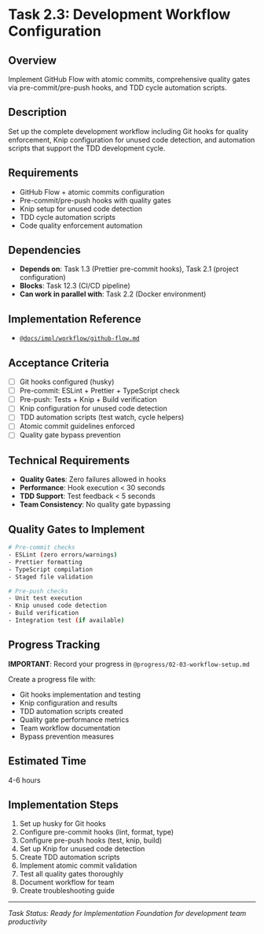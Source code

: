# Task 2.3: Development Workflow Configuration

## Overview

Implement GitHub Flow with atomic commits, comprehensive quality gates via pre-commit/pre-push hooks, and TDD cycle automation scripts.

## Description

Set up the complete development workflow including Git hooks for quality enforcement, Knip configuration for unused code detection, and automation scripts that support the TDD development cycle.

## Requirements

- GitHub Flow + atomic commits configuration
- Pre-commit/pre-push hooks with quality gates
- Knip setup for unused code detection
- TDD cycle automation scripts
- Code quality enforcement automation

## Dependencies

- **Depends on**: Task 1.3 (Prettier pre-commit hooks), Task 2.1 (project configuration)
- **Blocks**: Task 12.3 (CI/CD pipeline)
- **Can work in parallel with**: Task 2.2 (Docker environment)

## Implementation Reference

- [`@docs/impl/workflow/github-flow.md`](../docs/impl/workflow/github-flow.md)

## Acceptance Criteria

- [ ] Git hooks configured (husky)
- [ ] Pre-commit: ESLint + Prettier + TypeScript check
- [ ] Pre-push: Tests + Knip + Build verification
- [ ] Knip configuration for unused code detection
- [ ] TDD automation scripts (test watch, cycle helpers)
- [ ] Atomic commit guidelines enforced
- [ ] Quality gate bypass prevention

## Technical Requirements

- **Quality Gates**: Zero failures allowed in hooks
- **Performance**: Hook execution < 30 seconds
- **TDD Support**: Test feedback < 5 seconds
- **Team Consistency**: No quality gate bypassing

## Quality Gates to Implement

```bash
# Pre-commit checks
- ESLint (zero errors/warnings)
- Prettier formatting
- TypeScript compilation
- Staged file validation

# Pre-push checks
- Unit test execution
- Knip unused code detection
- Build verification
- Integration test (if available)
```

## Progress Tracking

**IMPORTANT**: Record your progress in `@progress/02-03-workflow-setup.md`

Create a progress file with:

- Git hooks implementation and testing
- Knip configuration and results
- TDD automation scripts created
- Quality gate performance metrics
- Team workflow documentation
- Bypass prevention measures

## Estimated Time

4-6 hours

## Implementation Steps

1. Set up husky for Git hooks
2. Configure pre-commit hooks (lint, format, type)
3. Configure pre-push hooks (test, knip, build)
4. Set up Knip for unused code detection
5. Create TDD automation scripts
6. Implement atomic commit validation
7. Test all quality gates thoroughly
8. Document workflow for team
9. Create troubleshooting guide

---

_Task Status: Ready for Implementation_
_Foundation for development team productivity_
